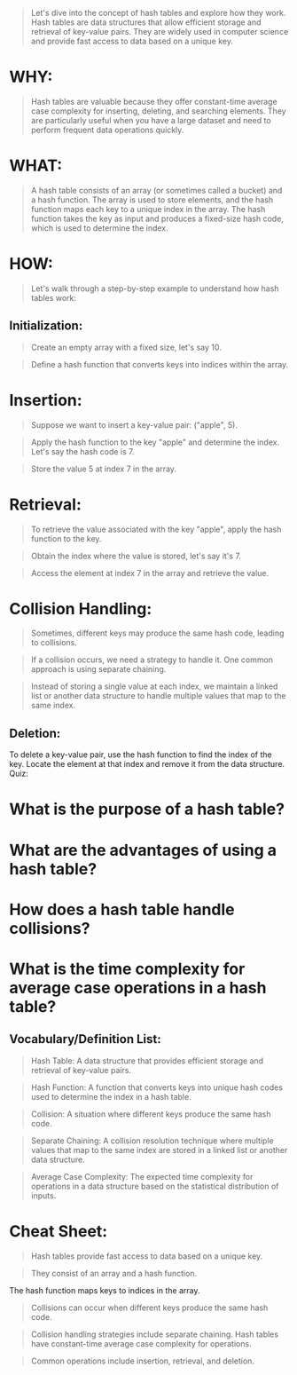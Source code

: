 >Let's dive into the concept of hash tables and explore how they work. Hash tables are data structures that allow efficient storage and retrieval of key-value pairs. They are widely used in computer science and provide fast access to data based on a unique key.

# WHY:
>Hash tables are valuable because they offer constant-time average case complexity for inserting, deleting, and searching elements. They are particularly useful when you have a large dataset and need to perform frequent data operations quickly.

# WHAT:
>A hash table consists of an array (or sometimes called a bucket) and a hash function. The array is used to store elements, and the hash function maps each key to a unique index in the array. The hash function takes the key as input and produces a fixed-size hash code, which is used to determine the index.

# HOW:
>Let's walk through a step-by-step example to understand how hash tables work:

## Initialization:

>Create an empty array with a fixed size, let's say 10.

>Define a hash function that converts keys into indices within the array.
# Insertion:

>Suppose we want to insert a key-value pair: ("apple", 5).

>Apply the hash function to the key "apple" and determine the index. Let's say the hash code is 7.

>Store the value 5 at index 7 in the array.
# Retrieval:

>To retrieve the value associated with the key "apple", apply the hash function to the key.

>Obtain the index where the value is stored, let's say it's 7.

>Access the element at index 7 in the array and retrieve the value.
# Collision Handling:

>Sometimes, different keys may produce the same hash code, leading to collisions.

>If a collision occurs, we need a strategy to handle it. One common approach is using separate chaining.

>Instead of storing a single value at each index, we maintain a linked list or another data structure to handle multiple values that map to the same index.
## Deletion:

To delete a key-value pair, use the hash function to find the index of the key.
Locate the element at that index and remove it from the data structure.
Quiz:

# What is the purpose of a hash table?
# What are the advantages of using a hash table?
# How does a hash table handle collisions?
# What is the time complexity for average case operations in a hash table?
## Vocabulary/Definition List:

>Hash Table: A data structure that provides efficient storage and retrieval of key-value pairs.

>Hash Function: A function that converts keys into unique hash codes used to determine the index in a hash table.

>Collision: A situation where different keys produce the same hash code.

>Separate Chaining: A collision resolution technique where multiple values that map to the same index are stored in a linked list or another data structure.

>Average Case Complexity: The expected time complexity for operations in a data structure based on the statistical distribution of inputs.

# Cheat Sheet:

>Hash tables provide fast access to data based on a unique key.

>They consist of an array and a hash function.
>
The hash function maps keys to indices in the array.

>Collisions can occur when different keys produce the same hash code.

>Collision handling strategies include separate chaining.
Hash tables have constant-time average case complexity for operations.

>Common operations include insertion, retrieval, and deletion.
